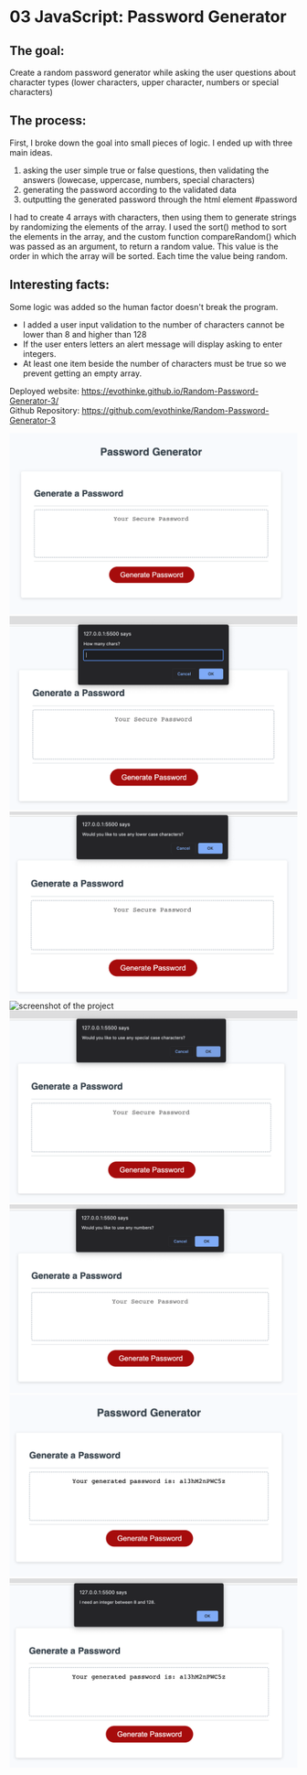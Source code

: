 # 03 JavaScript: Password Generator


<h2>The goal:</h2>

Create a random password generator while asking the user questions about character types (lower characters, upper character, numbers or special characters)

<h2>The process:</h2>

First, I broke down the goal into small pieces of logic.
I ended up with three main ideas.
   1. asking the user simple true or false questions, then validating the answers (lowecase, uppercase, numbers, special characters)
   2. generating the password according to the validated data
   3. outputting the generated password through the html element #password

I had to create 4 arrays with characters, then using them to generate strings by randomizing the elements of the array.
I used the sort() method to sort the elements in the array, and the custom function compareRandom() which was passed as an argument, to return a random value. This value is the order in which the array will be sorted. Each time the value being random.



<h2>Interesting facts:</h2>

Some logic was added so the human factor doesn't break the program.
 - I added a user input validation to the number of characters cannot be lower than 8 and higher than 128
 - If the user enters letters an alert message will display asking to enter integers.
 - At least one item beside the number of characters must be true so we prevent getting an empty array.


Deployed website: https://evothinke.github.io/Random-Password-Generator-3/<br>
Github Repository: https://github.com/evothinke/Random-Password-Generator-3<br>

 ![screenshot of the project](./Assets/images/1.png "Project Screenshot")
  ![screenshot of the project](./Assets/images/2.png "Project Screenshot")
   ![screenshot of the project](./Assets/images/3.png "Project Screenshot")
    ![screenshot of the project](./Assets/images/4png "Project Screenshot")
     ![screenshot of the project](./Assets/images/5.png "Project Screenshot")
      ![screenshot of the project](./Assets/images/6.png "Project Screenshot")
       ![screenshot of the project](./Assets/images/7.png "Project Screenshot")
        ![screenshot of the project](./Assets/images/8.png "Project Screenshot")